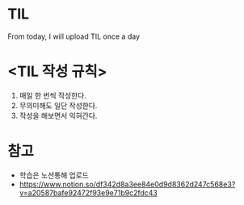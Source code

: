 # TIL
From today, I will upload TIL once a day


# <TIL 작성 규칙>

1. 매일 한 번씩 작성한다.
2. 무의미해도 일단 작성한다.
3. 작성을 해보면서 익혀간다.


# 참고

- 학습은 노션통해 업로드
- https://www.notion.so/df342d8a3ee84e0d9d8362d247c568e3?v=a20587bafe92472f93e9e71b9c2fdc43
